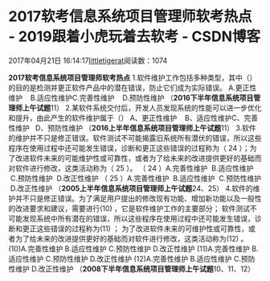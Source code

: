 
# 2017软考信息系统项目管理师软考热点 - 2019跟着小虎玩着去软考 - CSDN博客

2017年04月21日 16:14:17[littletigerat](https://me.csdn.net/littletigerat)阅读数：1074



**2017软考信息系统项目管理师软考热点**
1.软件维护工作包括多种类型，其中（）的目的是检测并更正软件产品中的潜在错误，防止它们成为实际错误。
A.更正性维护    B.适应性维护C.完善性维护    D.预防性维护
（**2016下半年信息系统项目管理师上午试题**11）
2.某软件系统交付后，开发人员发现系统的性能可以进一步优化和提升，由此产生的软件维护属于（）
A、更正性维护    B、适应性维护C、完善性维护   D、预防性维护
（**2016上半年信息系统项目管理师上午试题**11）
3.软件的维护并不只是修正错误。软件测试不可能揭露旧系统所有潜伏的错误，所以这些程序在使用过程中还可能发生错误，诊断和更正这些错误的过程称为（ 24 ）；为了改进软件未来的可能维护性或可靠性，或者为了给未来的改进提供更好的基础而对软件进行修改，这类活动称为（ 25 ）。
（ 24 ）A.完善性维护  B.适应性维护  C.预防性维护  D.改正性维护
（ 25 ）A.完善性维护  B.适应性维护  C.预防性维护  D.改正性维护
（**2005上半年信息系统项目管理师上午试题**24、25）
4.软件的维护并不只是修正错误。为了满足用户提出的修改现有功能、增加新功能以及一般性的改进要求和建议，需要进行(10) ，它是软件维护工作的主要部分；
软件测试不可能发现系统中所有潜在的错误，所以这些程序在使用过程中还可能发生错误，诊断和更正这些错误的过程称为(11) ；
为了改进软件未来的可维护性或可靠性，或者为了给未来的改进提供更好的基础而对软件进行修改，这类活动称为(12) 。
(10)A.完善性维护 B.适应性维护 C.预防性维护 D.改正性维护
(11)A.完善性维护 B.适应性维护 C.预防性维护 D.改正性维护
(12)A.完善性维护 B.适应性维护 C.预防性维护 D.改正性维护
（**2008下半年信息系统项目管理师上午试题**10、11、12）


